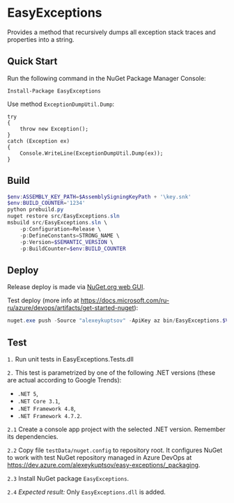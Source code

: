 # EasyExceptions #

Provides a method that recursively dumps all exception stack traces and properties into a string.

## Quick Start

Run the following command in the NuGet Package Manager Console:

```
Install-Package EasyExceptions
```

Use method `ExceptionDumpUtil.Dump`:

```
try
{
    throw new Exception();
}
catch (Exception ex)
{
    Console.WriteLine(ExceptionDumpUtil.Dump(ex));
}
```

## Build

```powershell
$env:ASSEMBLY_KEY_PATH=$AssemblySigningKeyPath + '\key.snk'
$env:BUILD_COUNTER='1234'
python prebuild.py
nuget restore src/EasyExceptions.sln
msbuild src/EasyExceptions.sln \
    -p:Configuration=Release \
    -p:DefineConstants=STRONG_NAME \
    -p:Version=$SEMANTIC_VERSION \
    -p:BuildCounter=$env:BUILD_COUNTER
```

## Deploy

Release deploy is made via
[NuGet.org web GUI](https://www.nuget.org/packages/manage/upload).

Test deploy (more info at
<https://docs.microsoft.com/ru-ru/azure/devops/artifacts/get-started-nuget>):
```powershell
nuget.exe push -Source "alexeykuptsov" -ApiKey az bin/EasyExceptions.$VERSION.nupkg
```

## Test

`1.` Run unit tests in EasyExceptions.Tests.dll

`2.` This test is parametrized by one of the following .NET versions (these  
are actual according to Google Trends):

* `.NET 5`,
* `.NET Core 3.1`,
* `.NET Framework 4.8`,
* `.NET Framework 4.7.2`.

`2.1` Create a console app project with the selected .NET version.
Remember its dependencies.

`2.2` Copy file `testData/nuget.config` to repository root.
It configures NuGet to work with test NuGet repository managed in Azure DevOps
at <https://dev.azure.com/alexeykuptsov/easy-exceptions/_packaging>.

`2.3` Install NuGet package `EasyExceptions`.

`2.4` *Expected result:*
Only `EasyExceptions.dll` is added.
